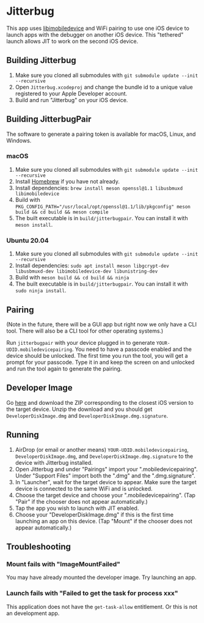 Jitterbug
=========

This app uses [libimobiledevice][1] and WiFi pairing to use one iOS device to launch apps with the debugger on another iOS device. This "tethered" launch allows JIT to work on the second iOS device.

## Building Jitterbug

1. Make sure you cloned all submodules with `git submodule update --init --recursive`
2. Open `Jitterbug.xcodeproj` and change the bundle id to a unique value registered to your Apple Developer account.
3. Build and run "Jitterbug" on your iOS device.

## Building JitterbugPair

The software to generate a pairing token is available for macOS, Linux, and Windows.

### macOS

1. Make sure you cloned all submodules with `git submodule update --init --recursive`
2. Install [Homebrew][3] if you have not already.
3. Install dependencies: `brew install meson openssl@1.1 libusbmuxd libimobiledevice`
4. Build with `PKG_CONFIG_PATH="/usr/local/opt/openssl@1.1/lib/pkgconfig" meson build && cd build && meson compile`
4. The built executable is in `build/jitterbugpair`. You can install it with `meson install`.

### Ubuntu 20.04

1. Make sure you cloned all submodules with `git submodule update --init --recursive`
2. Install dependencies: `sudo apt install meson libgcrypt-dev libusbmuxd-dev libimobiledevice-dev libunistring-dev`
3. Build with `meson build && cd build && ninja`
4. The built executable is in `build/jitterbugpair`. You can install it with `sudo ninja install`.

## Pairing

(Note in the future, there will be a GUI app but right now we only have a CLI tool. There will also be a CLI tool for other operating systems.)

Run `jitterbugpair` with your device plugged in to generate `YOUR-UDID.mobiledevicepairing`. You need to have a passcode enabled and the device should be unlocked. The first time you run the tool, you will get a prompt for your passcode. Type it in and keep the screen on and unlocked and run the tool again to generate the pairing.

## Developer Image

Go [here][2] and download the ZIP corresponding to the closest iOS version to the target device. Unzip the download and you should get `DeveloperDiskImage.dmg` and `DeveloperDiskImage.dmg.signature`.

## Running

1. AirDrop (or email or another means) `YOUR-UDID.mobiledevicepairing`, `DeveloperDiskImage.dmg`, and `DeveloperDiskImage.dmg.signature` to the device with Jitterbug installed.
2. Open Jitterbug and under "Pairings" import your ".mobiledevicepairing". Under "Support Files" import both the ".dmg" and the ".dmg.signature".
3. In "Launcher", wait for the target device to appear. Make sure the target device is connected to the same WiFi and is unlocked.
4. Choose the target device and choose your ".mobiledevicepairing". (Tap "Pair" if the chooser does not appear automatically.)
5. Tap the app you wish to launch with JIT enabled.
6. Choose your "DeveloperDiskImage.dmg" if this is the first time launching an app on this device. (Tap "Mount" if the chooser does not appear automatically.)

## Troubleshooting

### Mount fails with "ImageMountFailed"

You may have already mounted the developer image. Try launching an app.

### Launch fails with "Failed to get the task for process xxx"

This application does not have the `get-task-allow` entitlement. Or this is not an development app.

[1]: https://libimobiledevice.org
[2]: https://github.com/xushuduo/Xcode-iOS-Developer-Disk-Image/releases
[3]: https://brew.sh
